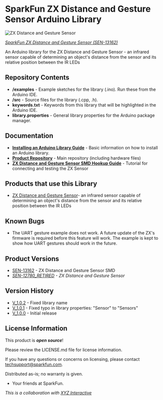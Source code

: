 SparkFun ZX Distance and Gesture Sensor Arduino Library
=======================================================

![ZX Distance and Gesture Sensor](https://cdn.sparkfun.com//assets/parts/1/0/2/7/9/13162-01a.jpg)

[*SparkFun ZX Distance and Gesture Sensor (SEN-13162)*](https://www.sparkfun.com/products/13162)

An Arduino library for the ZX Distance and Gesture Sensor - an infrared sensor capable of determining an object's distance from the sensor and its relative position between the IR LEDs

Repository Contents
-------------------

* **/examples** - Example sketches for the library (.ino). Run these from the Arduino IDE.
* **/src** - Source files for the library (.cpp, .h).
* **keywords.txt** - Keywords from this library that will be highlighted in the Arduino IDE.
* **library.properties** - General library properties for the Arduino package manager.

Documentation
--------------

* **[Installing an Arduino Library Guide](https://learn.sparkfun.com/tutorials/installing-an-arduino-library)** - Basic information on how to install an Arduino library.
* **[Product Repository](https://github.com/sparkfun/ZX_Gesture_Sensor_SMD)** - Main repository (including hardware files)
* **[ZX Distance and Gesture Sensor SMD Hookup Guide](https://learn.sparkfun.com/tutorials/zx-distance-and-gesture-sensor-smd-hookup-guide)** - Tutorial for connecting and testing the ZX Sensor

Products that use this Library
---------------------------------

* [ZX Distance and Gesture Sensor](https://www.sparkfun.com/products/12780)- an infrared sensor capable of determining an object's distance from the sensor and its relative position between the IR LEDs

Known Bugs
----------

* The UART gesture example does not work. A future update of the ZX's firmware is required before this feature will work. The example is kept to show how UART gestures should work in the future.

Product Versions
----------------
* [SEN-13162](https://www.sparkfun.com/products/13162) - ZX Distance and Gesture Sensor
 SMD
* _[SEN-12780_RETIRED](https://www.sparkfun.com/products/retired/12780) - ZX Distance and Gesture Sensor_

Version History
---------------

* [V_1.0.2](https://github.com/sparkfun/SparkFun_ZX_Distance_and_Gesture_Sensor_Arduino_Library/tree/V_1.0.2) - Fixed library name
* [V_1.0.1](https://github.com/sparkfun/SparkFun_ZX_Distance_and_Gesture_Sensor_Arduino_Library/tree/V_1.0.1) - Fixed typo in library properties: "Sensor" to "Sensors"
* [V_1.0.0](https://github.com/sparkfun/SparkFun_ZX_Distance_and_Gesture_Sensor_Arduino_Library/tree/V_1.0.0) - Initial release

License Information
-------------------

This product is _**open source**_! 

Please review the LICENSE.md file for license information. 

If you have any questions or concerns on licensing, please contact techsupport@sparkfun.com.

Distributed as-is; no warranty is given.

- Your friends at SparkFun.

_This is a collaboration with [XYZ Interactive](http://www.gesturesense.com/xyz)_

